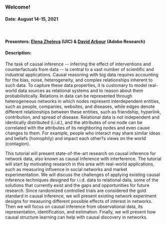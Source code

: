 ### Welcome!

<h4>Date: August 14-15, 2021</h3><br>

<h4> Presenters: <a href="https://www.cs.uic.edu/~elena/">Elena Zheleva</a>  (UIC) & <a href="https://darbour.github.io">David Arbour</a> (Adobe Research)</h4>

<h4>Description:</h4>

The task of causal inference -- inferring the effect of interventions and counterfactuals from data -- is central to a vast number of scientific and industrial applications. Causal reasoning with big data requires accounting for the bias, noise, heterogeneity, and complex relationships inherent to such data. To capture these data properties, it is customary to model real-world data sources as relational systems and to reason about them probabilistically. Relations in data can be represented through heterogeneous networks in which nodes represent interdependent entities, such as people, companies, websites, and diseases, while edges denote different relationships between these entities, such as friendship, hyperlink, contribution, and spread of disease. Relational data is not independent and identically distributed (i.i.d.), and the attributes of one node can be correlated with the attributes of its neighboring nodes and even cause changes to them. For example, people who interact may share similar ideas and beliefs (homophily) and impact each other?s views on the world (contagion). 

This tutorial will present state-of-the-art research on causal inference for network data, also known as causal inference with interference. The tutorial will start by motivating research in this area with real-world applications, such as measuring influence in social networks and market experimentation. We will discuss the challenges of applying existing causal
inference techniques designed for i.i.d. data to relational data, some of the solutions that currently exist and the gaps and opportunities for future research. Since randomized controlled trials are considered the gold standard in causal inference, we will present existing network experiment designs for measuring different possible effects of interest in networks. Then we will focus on causal inference from observational data, its representation, identification, and estimation. Finally, we will present how causal structure learning can help with causal discovery in networks.
